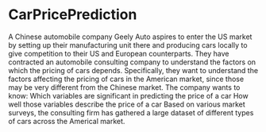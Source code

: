 # CarPricePrediction
A Chinese automobile company Geely Auto aspires to enter the US market by setting up their manufacturing unit there and producing cars locally to give competition to their US and European counterparts.      They have contracted an automobile consulting company to understand the factors on which the pricing of cars depends. Specifically, they want to understand the factors affecting the pricing of cars in the American market, since those may be very different from the Chinese market. The company wants to know:  Which variables are significant in predicting the price of a car How well those variables describe the price of a car Based on various market surveys, the consulting firm has gathered a large dataset of different types of cars across the Americal market. 

